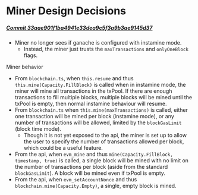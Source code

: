 # Miner Design Decisions

##### [Commit 33aae901f1ba4941e33dea9c5f3a9b3ae9145d37](https://github.com/trufflesuite/ganache/commit/33aae901f1ba4941e33dea9c5f3a9b3ae9145d37)

- Miner no longer sees if ganache is configured with instamine mode.
  - Instead, the miner just trusts the `maxTransactions` and `onlyOneBlock` flags.

Miner behavior

- From `blockchain.ts`, when `this.resume` and thus `this.mine(Capacity.FillBlock)` is called when in instamine mode, the miner will mine all transactions in the txPool. If there are enough transactions to fill multiple blocks, multiple blocks will be mined until the txPool is empty, then normal instamine behaviour will resume.
- From `blockchain.ts` when `this.mine(maxTransactions)` is called, either one transaction will be mined per block (instamine mode), or any number of transactions will be allowed, limited by the `blockGasLimit` (block time mode).
  - Though it is not yet exposed to the api, the miner is set up to allow the user to specify the number of transactions allowed per block, which could be a useful feature.
- From the api, when `evm_mine` and thus `mine(Capacity.FillBlock, timestamp, true)` is called, a single block will be mined with no limit on the number of transactions per block (aside from the standard `blockGasLimit`). A block will be mined even if txPool is empty.
- From the api, when `evm_setAccountNonce` and thus `blockchain.mine(Capacity.Empty)`, a single, empty block is mined.
